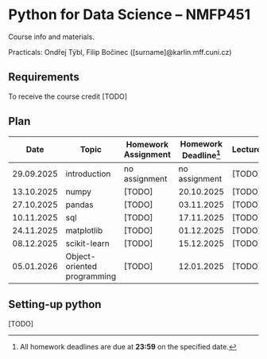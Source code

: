 # Python for Data Science – NMFP451

Course info and materials.

Practicals: Ondřej Týbl, Filip Bočinec ([surname]@karlin.mff.cuni.cz)

## Requirements

To receive the course credit [TODO]

## Plan
| Date       | Topic                          | Homework Assignment | Homework Deadline[^1] | Lecturer |
|------------|--------------------------------|---------------------|------------------|----------|
| 29.09.2025 | introduction                   | no assignment              | no assignment           | [TODO]   |
| 13.10.2025 | numpy                          | [TODO]              | 20.10.2025           | [TODO]   |
| 27.10.2025 | pandas                         | [TODO]              | 03.11.2025           | [TODO]   |
| 10.11.2025 | sql                            | [TODO]              | 17.11.2025           | [TODO]   |
| 24.11.2025 | matplotlib                     | [TODO]              | 01.12.2025           | [TODO]   |
| 08.12.2025 | scikit-learn                   | [TODO]              | 15.12.2025           | [TODO]   |
| 05.01.2026 | Object-oriented programming    | [TODO]              | 12.01.2025           | [TODO]   |

[^1]: All homework deadlines are due at **23:59** on the specified date.  

## Setting-up python

[TODO]
